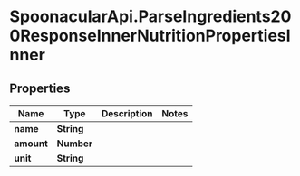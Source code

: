 # SpoonacularApi.ParseIngredients200ResponseInnerNutritionPropertiesInner

## Properties

Name | Type | Description | Notes
------------ | ------------- | ------------- | -------------
**name** | **String** |  | 
**amount** | **Number** |  | 
**unit** | **String** |  | 


